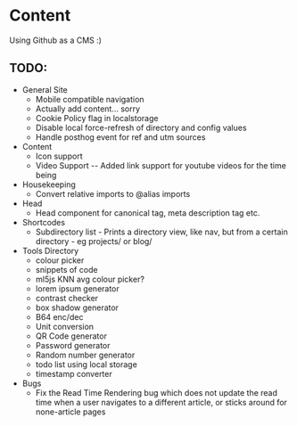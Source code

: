 # Content

Using Github as a CMS :)

## TODO:
* General Site
    * Mobile compatible navigation
    * Actually add content... sorry
    * Cookie Policy flag in localstorage
    * Disable local force-refresh of directory and config values
    * Handle posthog event for ref and utm sources
* Content
    * Icon support
    * Video Support -- Added link support for youtube videos for the time being
* Housekeeping
    * Convert relative imports to @alias imports
* Head
    * Head component for canonical tag, meta description tag etc.
* Shortcodes
    *  Subdirectory list - Prints a directory view, like nav, but from a certain directory - eg projects/ or blog/
* Tools Directory
    * colour picker
    * snippets of code
    * ml5js KNN avg colour picker?
    * lorem ipsum generator
    * contrast checker
    * box shadow generator
    * B64 enc/dec
    * Unit conversion
    * QR Code generator
    * Password generator
    * Random number generator
    * todo list using local storage
    * timestamp converter
* Bugs
    * Fix the Read Time Rendering bug which does not update the read time when a user navigates to a different article, or sticks around for none-article pages
